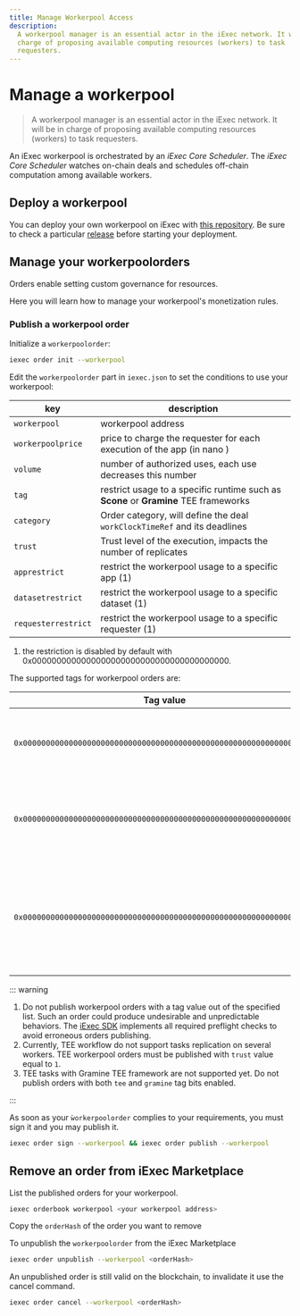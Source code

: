 ```yaml
---
title: Manage Workerpool Access
description:
  A workerpool manager is an essential actor in the iExec network. It will be in
  charge of proposing available computing resources (workers) to task
  requesters.
---
```


# Manage a workerpool

> A workerpool manager is an essential actor in the iExec network. It will be in
> charge of proposing available computing resources (workers) to task
> requesters.

An iExec workerpool is orchestrated by an _iExec Core Scheduler_. The _iExec
Core Scheduler_ watches on-chain deals and schedules off-chain computation among
available workers.

## Deploy a workerpool

You can deploy your own workerpool on iExec with
[this repository](https://github.com/iExecBlockchainComputing/deploy-workerpool).
Be sure to check a particular
[release](https://github.com/iExecBlockchainComputing/deploy-workerpool/releases)
before starting your deployment.

## Manage your workerpoolorders

Orders enable setting custom governance for resources.

Here you will learn how to manage your workerpool's monetization rules.

### Publish a workerpool order

Initialize a `workerpoolorder`:

```bash
iexec order init --workerpool
```

Edit the `workerpoolorder` part in `iexec.json` to set the conditions to use
your workerpool:

| key                 | description                                                                           |
| ------------------- | ------------------------------------------------------------------------------------- |
| `workerpool`        | workerpool address                                                                    |
| `workerpoolprice`   | price to charge the requester for each execution of the app (in nano <TokenSymbol />) |
| `volume`            | number of authorized uses, each use decreases this number                             |
| `tag`               | restrict usage to a specific runtime such as **Scone** or **Gramine** TEE frameworks  |
| `category`          | Order category, will define the deal `workClockTimeRef` and its deadlines             |
| `trust`             | Trust level of the execution, impacts the number of replicates                        |
| `apprestrict`       | restrict the workerpool usage to a specific app (1)                                   |
| `datasetrestrict`   | restrict the workerpool usage to a specific dataset (1)                               |
| `requesterrestrict` | restrict the workerpool usage to a specific requester (1)                             |

1. the restriction is disabled by default with
   0x0000000000000000000000000000000000000000.

The supported tags for workerpool orders are:

| Tag value                                                            | Description                                                                               |
| -------------------------------------------------------------------- | ----------------------------------------------------------------------------------------- |
| `0x0000000000000000000000000000000000000000000000000000000000000000` | Order for the execution of a standard task                                                |
| `0x0000000000000000000000000000000000000000000000000000000000000003` | Order for the execution of a TEE task with Scone framework                                |
| `0x0000000000000000000000000000000000000000000000000000000000000005` | Order for the execution of a TEE task with Gramine framework (reserved value, do not use) |

::: warning

1. Do not publish workerpool orders with a tag value out of the specified list.
   Such an order could produce undesirable and unpredictable behaviors. The
   [iExec SDK](/references/sdk) implements all required preflight checks to
   avoid erroneous orders publishing.
2. Currently, TEE workflow do not support tasks replication on several workers.
   TEE workerpool orders must be published with `trust` value equal to `1`.
3. TEE tasks with Gramine TEE framework are not supported yet. Do not publish
   orders with both `tee` and `gramine` tag bits enabled.

:::

As soon as your `ẁorkerpoolorder` complies to your requirements, you must sign
it and you may publish it.

```bash
iexec order sign --workerpool && iexec order publish --workerpool
```

## Remove an order from iExec Marketplace

List the published orders for your workerpool.

```bash
iexec orderbook workerpool <your workerpool address>
```

Copy the `orderHash` of the order you want to remove

To unpublish the `workerpoolorder` from the iExec Marketplace

```bash
iexec order unpublish --workerpool <orderHash>
```

An unpublished order is still valid on the blockchain, to invalidate it use the
cancel command.

```bash
iexec order cancel --workerpool <orderHash>
```

<script setup>
import TokenSymbol from '@/components/TokenSymbol.vue'
</script>
